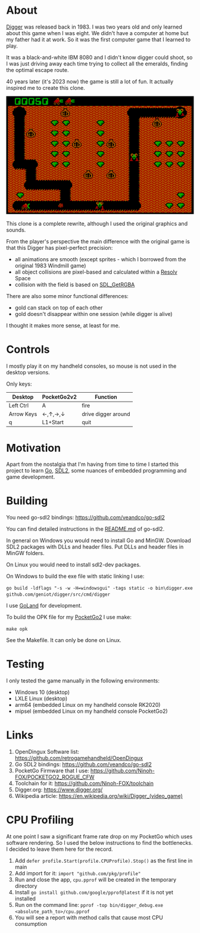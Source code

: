 # About

[Digger](https://en.wikipedia.org/wiki/Digger_(video_game)) was released back in 1983.
I was two years old and only learned about this game when I was eight.
We didn't have a computer at home but my father had it at work.
So it was the first computer game that I learned to play.

It was a black-and-white IBM 8080 and I didn't know digger could shoot,
so I was just driving away each time trying to collect all the emeralds,
finding the optimal escape route.

40 years later (it's 2023 now) the game is still a lot of fun.
It actually inspired me to create this clone.

![Digger](screenshots/main.png)

This clone is a complete rewrite,
although I used the original graphics and sounds.

From the player's perspective the main difference with the original game is that this Digger has pixel-perfect
precision:

- all animations are smooth (except sprites - which I borrowed from the original 1983 Windmill game)
- all object collisions are pixel-based and calculated within a [Resolv](github.com/solarlune/resolv) Space
- collision with the field is based on [SDL_GetRGBA](https://wiki.libsdl.org/SDL2/SDL_GetRGBA)

There are also some minor functional differences:

- gold can stack on top of each other
- gold doesn't disappear within one session (while digger is alive)

I thought it makes more sense, at least for me.

# Controls

I mostly play it on my handheld consoles, so mouse is not used in the desktop versions.

Only keys:

| Desktop    | PocketGo2v2 | Function            |
|------------|-------------|---------------------|
| Left Ctrl  | A           | fire                |
| Arrow Keys | ←,↑,→,↓     | drive digger around |  
| q          | L1+Start    | quit                |  

# Motivation

Apart from the nostalgia that I'm having from time to time I started this project to learn [Go](https://go.dev/), [SDL2](https://www.libsdl.org/), some nuances of embedded
programming and game development.

# Building

You need go-sdl2 bindings: https://github.com/veandco/go-sdl2

You can find detailed instructions in the [README.md](https://github.com/veandco/go-sdl2/blob/master/README.md) of
go-sdl2.

In general on Windows you would need to install Go and MinGW.
Download SDL2 packages with DLLs and header files.
Put DLLs and header files in MinGW folders.

On Linux you would need to install sdl2-dev packages.

On Windows to build the exe file with static linking I use:

`go build -ldflags "-s -w -H=windowsgui" -tags static -o bin\digger.exe github.com/geniot/digger/src/cmd/digger`

I use [GoLand](https://www.jetbrains.com/go/) for development.

To build the OPK file for my [PocketGo2](https://wagnerstechtalk.com/pg2/) I use make:

`make opk`

See the Makefile. It can only be done on Linux.

# Testing

I only tested the game manually in the following environments:

- Windows 10 (desktop)
- LXLE Linux (desktop)
- arm64 (embedded Linux on my handheld console RK2020)
- mipsel (embedded Linux on my handheld console PocketGo2)

# Links

1. OpenDingux Software list: https://github.com/retrogamehandheld/OpenDingux
2. Go SDL2 bindings: https://github.com/veandco/go-sdl2
3. PocketGo Firmware that I use: https://github.com/Ninoh-FOX/POCKETGO2_ROGUE_CFW
4. Toolchain for it: https://github.com/Ninoh-FOX/toolchain
5. Digger.org: https://www.digger.org/
6. Wikipedia article: https://en.wikipedia.org/wiki/Digger_(video_game)

# CPU Profiling

At one point I saw a significant frame rate drop on my PocketGo which uses software rendering. 
So I used the below instructions to find the bottlenecks. I decided to leave them here for the record.

1. Add `defer profile.Start(profile.CPUProfile).Stop()` as the first line in main
2. Add import for it: `import "github.com/pkg/profile"`
3. Run and close the app, `cpu.pprof` will be created in the temporary directory
4. Install `go install github.com/google/pprof@latest` if it is not yet installed
5. Run on the command line: `pprof -top bin/digger_debug.exe <absolute_path_to>/cpu.pprof`
6. You will see a report with method calls that cause most CPU consumption